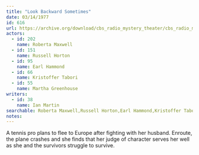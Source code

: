 ```yaml
---
title: "Look Backward Sometimes"
date: 03/14/1977
id: 616
url: https://archive.org/download/cbs_radio_mystery_theater/cbs_radio_mystery_theater-0601-0650.zip/cbs_radio_mystery_theater-0601-0650%2Fcbsrmt_0616_look_backward_sometimes.mp3
actors:  
  - id: 202
    name: Roberta Maxwell  
  - id: 151
    name: Russell Horton  
  - id: 95
    name: Earl Hammond  
  - id: 66
    name: Kristoffer Tabori  
  - id: 55
    name: Martha Greenhouse
writers:  
  - id: 38
    name: Ian Martin
searchable: Roberta Maxwell,Russell Horton,Earl Hammond,Kristoffer Tabori,Martha Greenhouse Ian Martin
notes:  
---
```

A tennis pro plans to flee to Europe after fighting with her husband. Enroute, the plane crashes and she finds that her judge of character serves her well as she and the survivors struggle to survive.